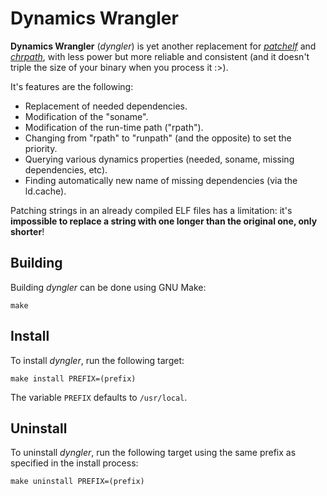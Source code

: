 # Dynamics Wrangler

**Dynamics Wrangler** (*dyngler*) is yet another replacement for [*patchelf*](https://github.com/NixOS/patchelf) and [*chrpath*](https://github.com/openEuler-BaseService/chrpath), with less power but more reliable and consistent (and it doesn't triple the size of your binary when you process it :>).

It's features are the following:

- Replacement of needed dependencies.
- Modification of the "soname".
- Modification of the run-time path ("rpath").
- Changing from "rpath" to "runpath" (and the opposite) to set the priority.
- Querying various dynamics properties (needed, soname, missing dependencies, etc).
- Finding automatically new name of missing dependencies (via the ld.cache).

Patching strings in an already compiled ELF files has a limitation: it's **impossible to replace a string with one longer than the original one, only shorter**!

## Building

Building *dyngler* can be done using GNU Make:

```
make
```

## Install

To install *dyngler*, run the following target:

```
make install PREFIX=(prefix)
```

The variable `PREFIX` defaults to `/usr/local`.

## Uninstall

To uninstall *dyngler*, run the following target using the same prefix as specified in the install process:

```
make uninstall PREFIX=(prefix)
```
